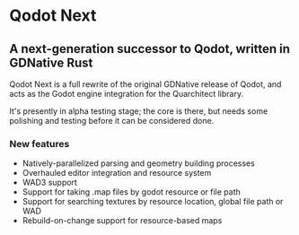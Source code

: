 # Qodot Next

## A next-generation successor to Qodot, written in GDNative Rust

Qodot Next is a full rewrite of the original GDNative release of Qodot, and acts as the Godot engine integration for the Quarchitect library.

It's presently in alpha testing stage; the core is there, but needs some polishing and testing before it can be considered done.

### New features

- Natively-parallelized parsing and geometry building processes
- Overhauled editor integration and resource system
- WAD3 support
- Support for taking .map files by godot resource or file path
- Support for searching textures by resource location, global file path or WAD
- Rebuild-on-change support for resource-based maps
